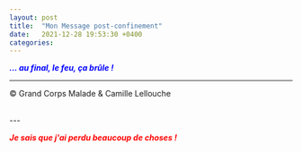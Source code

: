 ```yaml
---
layout: post
title:  "Mon Message post-confinement"
date:   2021-12-28 19:53:30 +0400
categories: 
---
```



<span style="color: blue">***... au final, le feu, ça brûle !***</span>
<br/>


---
&copy;  Grand Corps Malade & Camille Lellouche

<br>
---


<span style="color: red">***Je sais que j'ai perdu beaucoup de choses !***</span>